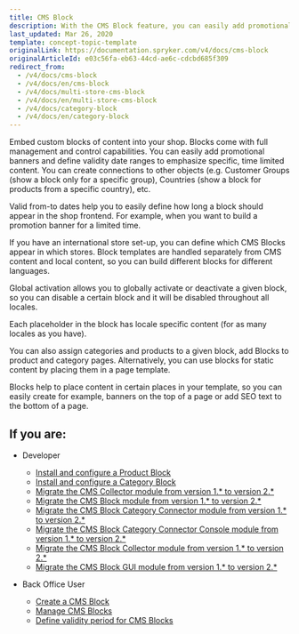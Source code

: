 ```yaml
---
title: CMS Block
description: With the CMS Block feature, you can easily add promotional banners and define validity date ranges to emphasize specific, time-limited content.
last_updated: Mar 26, 2020
template: concept-topic-template
originalLink: https://documentation.spryker.com/v4/docs/cms-block
originalArticleId: e03c56fa-eb63-44cd-ae6c-cdcbd685f309
redirect_from:
  - /v4/docs/cms-block
  - /v4/docs/en/cms-block
  - /v4/docs/multi-store-cms-block
  - /v4/docs/en/multi-store-cms-block
  - /v4/docs/category-block
  - /v4/docs/en/category-block
---
```


Embed custom blocks of content into your shop. Blocks come with full management and control capabilities. You can easily add promotional banners and define validity date ranges to emphasize specific, time limited content. You can create connections to other objects (e.g. Customer Groups (show a block only for a specific group), Countries (show a block for products from a specific country), etc.

Valid from-to dates help you to easily define how long a block should appear in the shop frontend. For example, when you want to build a promotion banner for a limited time.

If you have an international store set-up, you can define which CMS Blocks appear in which stores. Block templates are handled separately from CMS content and local content, so you can build different blocks for different languages.

Global activation allows you to globally activate or deactivate a given block, so you can disable a certain block and it will be disabled throughout all locales.

Each placeholder in the block has locale specific content (for as many locales as you have).

You can also assign categories and products to a given block, add Blocks to product and category pages. Alternatively, you can use blocks for static content by placing them in a page template.

Blocks help to place content in certain places in your template, so you can easily create for example, banners on the top of a page or add SEO text to the bottom of a page.

## If you are:

- Developer

    - [Install and configure a Product Block](https://documentation.spryker.com/v4/docs/product-block)
    - [Install and configure a Category Block](https://documentation.spryker.com/v4/docs/enabling-category-cms-block)
    - [Migrate the CMS Collector module from version 1.* to version 2.*](https://documentation.spryker.com/v4/docs/mg-cms-collector#upgrading-from-version-1-to-version-2)
    - [Migrate the CMS Block module from version 1.* to version 2.*](https://documentation.spryker.com/v4/docs/mg-cms-block#upgrading-from-version-1-to-version-)
    - [Migrate the CMS Block Category Connector module from version 1.* to version 2.*](https://documentation.spryker.com/v4/docs/mg-cms-block-category-connector#migration-guide---cms-block-category-connector)
    - [Migrate the CMS Block Category Connector Console module from version 1.* to version 2.*](https://documentation.spryker.com/v4/docs/mg-cms-block-category-connector-console)
    - [Migrate the CMS Block Collector  module from version 1.* to version 2.*](https://documentation.spryker.com/v4/docs/mg-cms-block-collector#upgrading-from-version-1-to-version-2)
    - [Migrate the CMS Block GUI  module from version 1.* to version 2.*](https://documentation.spryker.com/v4/docs/mg-cms-block-gui#upgrading-from-version-1-to-version-2)

- Back Office User
    - [Create a CMS Block](https://documentation.spryker.com/v4/docs/creating-a-cms-block)
    - [Manage CMS Blocks](https://documentation.spryker.com/v4/docs/managing-cms-blocks)
    - [Define validity period for CMS Blocks](https://documentation.spryker.com/v4/docs/defining-validity-period-for-cms-blocks)
